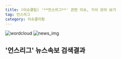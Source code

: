 ```yaml
---
title: (이슈클립) '**언스리그**' 관련 이슈, 기사 모아 보기
tag: 언스리그
category: 이슈클리핑
---
```

![wordcloud](https://s3.ap-northeast-2.amazonaws.com/lyrics101-wordcloud/2018-09-19-1537286156.png)
![news_img](https://user-images.githubusercontent.com/42597476/44507050-1206f400-a6e4-11e8-8d98-7ffbfebb353f.png)
## **'**언스리그**'** 뉴스속보 검색결과

